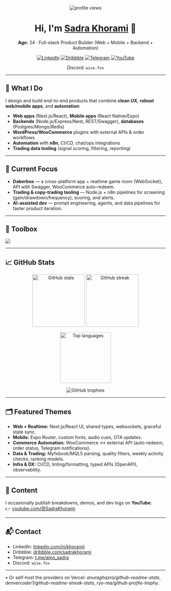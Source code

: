 <!-- If your GitHub handle is not 'khoramii', replace it below. -->
<p align="center">
  <img src="https://komarev.com/ghpvc/?username=khoramii&style=for-the-badge" alt="profile views" />
</p>

<h1 align="center">Hi, I'm <a href="https://linkedin.com/in/khoramii">Sadra Khorami</a> 👋</h1>

<p align="center">
  <b>Age:</b> 24 · Full-stack Product Builder (Web + Mobile + Backend + Automation)
</p>

<p align="center">
  <a href="https://linkedin.com/in/khoramii"><img alt="LinkedIn" src="https://img.shields.io/badge/LinkedIn-0A66C2?logo=linkedin&logoColor=white&style=for-the-badge"></a>
  <a href="https://dribbble.com/sadrakhorami"><img alt="Dribbble" src="https://img.shields.io/badge/Dribbble-EA4C89?logo=dribbble&logoColor=white&style=for-the-badge"></a>
  <a href="https://t.me/amo_sadra"><img alt="Telegram" src="https://img.shields.io/badge/Telegram-229ED9?logo=telegram&logoColor=white&style=for-the-badge"></a>
  <a href="https://www.youtube.com/@SadraKhorami"><img alt="YouTube" src="https://img.shields.io/badge/YouTube-FF0000?logo=youtube&logoColor=white&style=for-the-badge"></a>
</p>

<p align="center">
  <i>Discord:</i> <code>wise.fox</code>
</p>

---

## 🚀 What I Do
I design and build end-to-end products that combine **clean UX**, **robust web/mobile apps**, and **automation**:
- **Web apps** (Next.js/React), **Mobile apps** (React Native/Expo)
- **Backends** (Node.js/Express/Nest, REST/Swagger), **databases** (Postgres/Mongo/Redis)
- **WordPress/WooCommerce** plugins with external APIs & order workflows
- **Automation** with **n8n**, CI/CD, chat/ops integrations
- **Trading data tooling** (signal scoring, filtering, reporting)

---

## 🔭 Current Focus
- **Daberbox** — a cross-platform app + realtime game room (WebSocket), API with Swagger, WooCommerce auto-redeem.
- **Trading & copy-trading tooling** — Node.js + n8n pipelines for screening (gain/drawdown/frequency), scoring, and alerts.
- **AI-assisted dev** — prompt engineering, agents, and data pipelines for faster product iteration.

---

## 🧰 Toolbox
<p>
  <img src="https://skillicons.dev/icons?i=ts,js,react,next,reactnative,expo,tailwind,redux,nodejs,express,nest,postgres,redis,mongodb,prisma,python,docker,nginx,cloudflare,aws,gcp,vercel,figma,git,linux" />
</p>

---

## 📈 GitHub Stats
<!-- Tip: If a card doesn't load immediately, it's usually rate limits. Try again later or self-host (notes below). -->
<p align="center">
  <img height="165" src="https://github-readme-stats.vercel.app/api?username=khoramii&show_icons=true&rank_icon=github&theme=transparent&hide_border=true" alt="GitHub stats" />
  <img height="165" src="https://github-readme-streak-stats.herokuapp.com?user=khoramii&theme=transparent&hide_border=true" alt="GitHub streak" />
</p>

<p align="center">
  <img height="160" src="https://github-readme-stats.vercel.app/api/top-langs/?username=khoramii&layout=compact&langs_count=8&hide=html,css&theme=transparent&hide_border=true" alt="Top languages" />
</p>

<p align="center">
  <img src="https://github-profile-trophy.vercel.app/?username=khoramii&no-bg=true&no-frame=true&column=4" alt="GitHub trophies" />
</p>

---

## 🗂 Featured Themes
- **Web + Realtime:** Next.js/React UI, shared types, websockets, graceful state sync.
- **Mobile:** Expo Router, custom fonts, audio cues, OTA updates.
- **Commerce Automation:** WooCommerce ↔ external API (auto-redeem, order status, Telegram notifications).
- **Data & Trading:** Myfxbook/MQL5 parsing, quality filters, weekly activity checks, ranking models.
- **Infra & DX:** CI/CD, linting/formatting, typed APIs (OpenAPI), observability.

---

## 🎥 Content
I occasionally publish breakdowns, demos, and dev logs on **YouTube**:  
👉 <a href="https://www.youtube.com/@SadraKhorami">youtube.com/@SadraKhorami</a>

---

## 📬 Contact
- LinkedIn: <a href="https://linkedin.com/in/khoramii">linkedin.com/in/khoramii</a>  
- Dribbble: <a href="https://dribbble.com/sadrakhorami">dribbble.com/sadrakhorami</a>  
- Telegram: <a href="https://t.me/amo_sadra">t.me/amo_sadra</a>  
- Discord: <code>wise.fox</code>

---

• Or self-host the providers on Vercel: <i>anuraghazra/github-readme-stats</i>, <i>denvercoder1/github-readme-streak-stats</i>, <i>ryo-ma/github-profile-trophy</i>.
</sub>
